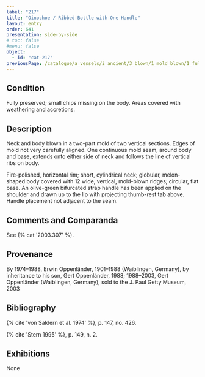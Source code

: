 ```yaml
---
label: "217"
title: "Oinochoe / Ribbed Bottle with One Handle"
layout: entry
order: 641
presentation: side-by-side
# toc: false
#menu: false 
object:
  - id: "cat-217"
previousPage: /catalogue/a_vessels/i_ancient/3_blown/1_mold_blown/1_fully_mold_blown/5_unguentaria/3_unguentaria_handled/cat-216/
---
```


## Condition

Fully preserved; small chips missing on the body. Areas covered with weathering and accretions.

## Description

Neck and body blown in a two-part mold of two vertical sections. Edges of mold not very carefully aligned. One continuous mold seam, around body and base, extends onto either side of neck and follows the line of vertical ribs on body.

Fire-polished, horizontal rim; short, cylindrical neck; globular, melon-shaped body covered with 12 wide, vertical, mold-blown ridges; circular, flat base. An olive-green bifurcated strap handle has been applied on the shoulder and drawn up to the lip with projecting thumb-rest tab above. Handle placement not adjacent to the seam.

## Comments and Comparanda

See {% cat '2003.307' %}.

## Provenance

By 1974–1988, Erwin Oppenländer, 1901–1988 (Waiblingen, Germany), by inheritance to his son, Gert Oppenländer, 1988; 1988–2003, Gert Oppenländer (Waiblingen, Germany), sold to the J. Paul Getty Museum, 2003

## Bibliography

{% cite 'von Saldern et al. 1974' %}, p. 147, no. 426.

{% cite 'Stern 1995' %}, p. 149, n. 2.

## Exhibitions

None
